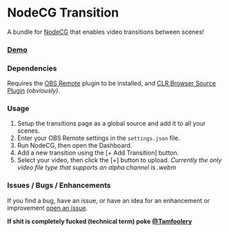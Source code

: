 NodeCG Transition
=================

A bundle for [NodeCG](https://github.com/nodecg/nodecg) that enables video transitions between scenes!

### [Demo](https://www.youtube.com/watch?v=eckbASUOYEY)

### Dependencies
Requires the [OBS Remote](http://www.obsremote.com/) plugin to be installed, and [CLR Browser Source Plugin](https://obsproject.com/forum/resources/clr-browser-source-plugin.22/) *(obviously)*.

### Usage
1. Setup the transitions page as a global source and add it to all your scenes.
2. Enter your OBS Remote settings in the `settings.json` file.
3. Run NodeCG, then open the Dashboard.
4. Add a new transition using the [+ Add Transition] button.
5. Select your video, then click the [+] button to upload. *Currently the only video file type that supports an alpha channel is .webm*

### Issues / Bugs / Enhancements
If you find a bug, have an issue, or have an idea for an enhancement or improvement [open an issue](https://github.com/Tamfoolery/nodecg-transition/issues).

**If shit is completely fucked (technical term) poke [@Tamfoolery](https://twitter.com/home?status=Hey%20%40Tamfoolery,%20NodeCG%20Transition%20shit's%20fucked%20yo.)**